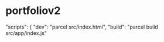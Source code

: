 # portfoliov2

  "scripts": {
    "dev": "parcel src/index.html",
    "build": "parcel build src/app/index.js"